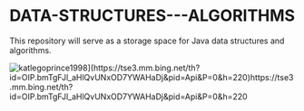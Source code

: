 # DATA-STRUCTURES---ALGORITHMS
This repository will serve as a storage space for Java data structures and algorithms. 
<p align="left"> <img src="[https://komarev.com/ghpvc/?username=katlegoprince1998&label=Profile%20views&color=0e75b6&style=flat" alt="katlegoprince1998](https://tse3.mm.bing.net/th?id=OIP.bmTgFJl_aHlQvUNxOD7YWAHaDj&pid=Api&P=0&h=220)https://tse3.mm.bing.net/th?id=OIP.bmTgFJl_aHlQvUNxOD7YWAHaDj&pid=Api&P=0&h=220" /> </p>
